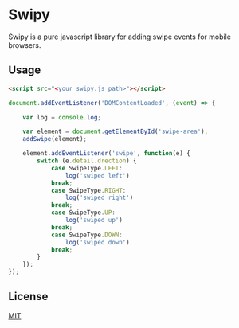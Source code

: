 # Swipy

Swipy is a pure javascript library for adding swipe events for mobile browsers.

## Usage

```html
<script src="<your swipy.js path>"></script>
```

```javascript
document.addEventListener('DOMContentLoaded', (event) => {

    var log = console.log;

    var element = document.getElementById('swipe-area');  
    addSwipe(element);

    element.addEventListener('swipe', function(e) {
        switch (e.detail.drection) {
            case SwipeType.LEFT:   
                log('swiped left')
            break;
            case SwipeType.RIGHT:   
                log('swiped right')         
            break;
            case SwipeType.UP:  
                log('swiped up')          
            break;
            case SwipeType.DOWN: 
                log('swiped down')           
            break;
        }
    });
});
```


## License
[MIT](https://choosealicense.com/licenses/mit/)